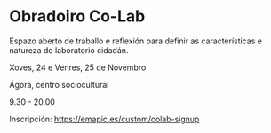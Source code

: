 # Obradoiro Co-Lab
Espazo aberto de traballo e reflexión para definir as características e natureza do laboratorio cidadán.

Xoves, 24 e Venres, 25 de Novembro

Ágora, centro sociocultural

9.30 - 20.00

Inscripción: https://emapic.es/custom/colab-signup